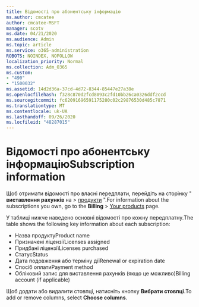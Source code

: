 ```yaml
---
title: Відомості про абонентську інформацію
ms.author: cmcatee
author: cmcatee-MSFT
manager: scotv
ms.date: 04/21/2020
ms.audience: Admin
ms.topic: article
ms.service: o365-administration
ROBOTS: NOINDEX, NOFOLLOW
localization_priority: Normal
ms.collection: Adm_O365
ms.custom:
- "490"
- "1500032"
ms.assetid: 14d2d36a-37cd-4d72-8344-85447e27a38e
ms.openlocfilehash: f328c870d2fcd8093c2fd10bb26ca0326ddf2ccd
ms.sourcegitcommit: fc62091696591175280c02c29876530d485c7871
ms.translationtype: MT
ms.contentlocale: uk-UA
ms.lasthandoff: 09/26/2020
ms.locfileid: "48287015"
---
```

# <a name="subscription-information"></a><span data-ttu-id="f9820-102">Відомості про абонентську інформацію</span><span class="sxs-lookup"><span data-stu-id="f9820-102">Subscription information</span></span>

<span data-ttu-id="f9820-103">Щоб отримати відомості про власні передплати, перейдіть на сторінку " **виставлення рахунків** на \> [продукти](https://go.microsoft.com/fwlink/p/?linkid=842054) ".</span><span class="sxs-lookup"><span data-stu-id="f9820-103">For information about the subscriptions you own, go to the **Billing** \> [Your products](https://go.microsoft.com/fwlink/p/?linkid=842054) page.</span></span>
  
<span data-ttu-id="f9820-104">У таблиці нижче наведено основні відомості про кожну передплатну.</span><span class="sxs-lookup"><span data-stu-id="f9820-104">The table shows the following key information about each subscription:</span></span>
  
- <span data-ttu-id="f9820-105">Назва продукту</span><span class="sxs-lookup"><span data-stu-id="f9820-105">Product name</span></span>
- <span data-ttu-id="f9820-106">Призначені ліцензії</span><span class="sxs-lookup"><span data-stu-id="f9820-106">Licenses assigned</span></span>
- <span data-ttu-id="f9820-107">Придбані ліцензії</span><span class="sxs-lookup"><span data-stu-id="f9820-107">Licenses purchased</span></span>
- <span data-ttu-id="f9820-108">Статус</span><span class="sxs-lookup"><span data-stu-id="f9820-108">Status</span></span>
- <span data-ttu-id="f9820-109">Дата подовження або терміну дії</span><span class="sxs-lookup"><span data-stu-id="f9820-109">Renewal or expiration date</span></span>
- <span data-ttu-id="f9820-110">Спосіб оплати</span><span class="sxs-lookup"><span data-stu-id="f9820-110">Payment method</span></span>
- <span data-ttu-id="f9820-111">Обліковий запис для виставлення рахунків (якщо це можливо)</span><span class="sxs-lookup"><span data-stu-id="f9820-111">Billing account (if applicable)</span></span>
 
<span data-ttu-id="f9820-112">Щоб додати або видалити стовпці, натисніть кнопку **Вибрати стовпці**.</span><span class="sxs-lookup"><span data-stu-id="f9820-112">To add or remove columns, select **Choose columns**.</span></span>